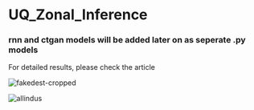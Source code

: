 # UQ_Zonal_Inference


### rnn and ctgan models will be added later on as seperate .py models

For detailed results, please check the article



![fakedest-cropped](https://user-images.githubusercontent.com/47353633/227069415-b1cc0d26-93e2-4e60-afeb-298d4c6c078c.svg)


![allindus](https://user-images.githubusercontent.com/47353633/227069483-e615d22d-0388-4159-99f9-2d22436b96c6.svg)
